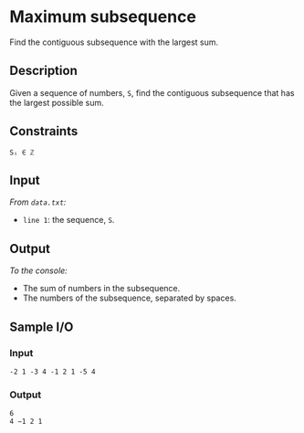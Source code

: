 # Maximum subsequence
Find the contiguous subsequence with the largest sum.

## Description
Given a sequence of numbers, `S`, find the contiguous subsequence that has the largest possible sum.

## Constraints
`Sᵢ ∈ ℤ`

## Input
*From `data.txt`:*
* `line 1`: the sequence, `S`.

## Output
*To the console:*
* The sum of numbers in the subsequence.
* The numbers of the subsequence, separated by spaces.

## Sample I/O
### Input
```
-2 1 -3 4 -1 2 1 -5 4
```

### Output
```
6
4 −1 2 1
```
